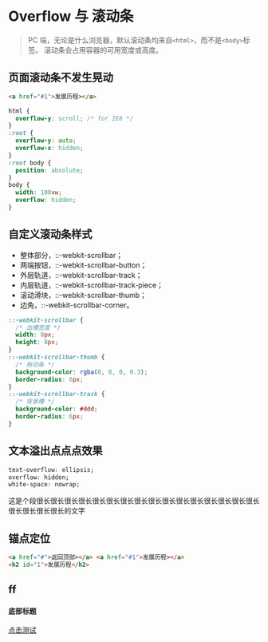 # Overflow 与 滚动条

> PC 端，无论是什么浏览器，默认滚动条均来自`<html>`，而不是`<body>`标签。
> 滚动条会占用容器的可用宽度或高度。

## 页面滚动条不发生晃动

```html
<a href="#1">发展历程></a>
```

```css
html {
  overflow-y: scroll; /* for IE8 */
}
:root {
  overflow-y: auto;
  overflow-x: hidden;
}
:root body {
  position: absolute;
}
body {
  width: 100vw;
  overflow: hidden;
}
```

## 自定义滚动条样式

- 整体部分，::-webkit-scrollbar；
- 两端按钮，::-webkit-scrollbar-button；
- 外层轨道，::-webkit-scrollbar-track；
- 内层轨道，::-webkit-scrollbar-track-piece；
- 滚动滑块，::-webkit-scrollbar-thumb；
- 边角，::-webkit-scrollbar-corner。

```css
::-webkit-scrollbar {
  /* 血槽宽度 */
  width: 8px;
  height: 8px;
}
::-webkit-scrollbar-thumb {
  /* 拖动条 */
  background-color: rgba(0, 0, 0, 0.3);
  border-radius: 6px;
}
::-webkit-scrollbar-track {
  /* 背景槽 */
  background-color: #ddd;
  border-radius: 6px;
}
```

## 文本溢出点点点效果

```css
text-overflow: ellipsis;
overflow: hidden;
white-space: nowrap;
```

<p class="demo" :class="$style.example">
  这是个段很长很长很长很长很长很长很长很长很长很长很长很长很长很长很长很长很长很长很长很长的文字
</p>

<style module>
.example {
  text-overflow: ellipsis;
  overflow: hidden;
  white-space: nowrap;
}
.box{
  height: 120px;
  border: 1px solid #bbb;
  overflow: auto;
}
.content{
  height: 200px;
  background: #eee;
}
</style>

## 锚点定位

```html
<a href="#">返回顶部></a> <a href="#1">发展历程></a>
<h2 id="1">发展历程</h2>
```

## ff

<div class="demo" :class="$style.box">
  <div :class="$style.content"></div>
  <h4 id="title">底部标题</h4>
</div>
<p><a href="#title">点击测试</a></p>
